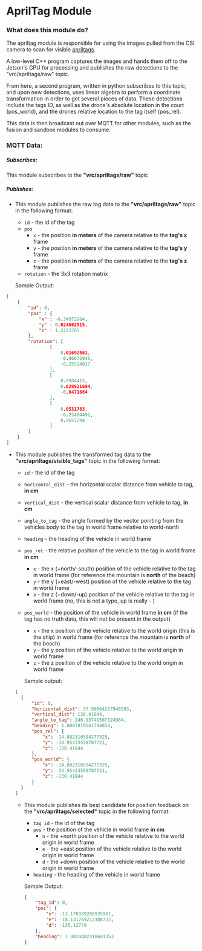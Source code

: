 # AprilTag Module

### What does this module do? 

The apriltag module is responsible for using the images pulled from the CSI camera to scan for visible [apriltags](https://april.eecs.umich.edu/software/apriltag). 

A low-level C++ program captures the images and hands them off to the Jetson's GPU for processing and publishes the raw detections to the "vrc/apriltags/raw" topic. 

From here, a second program, written in python subscribes to this topic, and upon new detections, uses linear algebra to perform a coordinate transformation in order to get several pieces of data. These detections include the tags ID, as well as the drone's absolute location in the court (pos_world), and the drones relative location to the tag itself (pos_rel).

This data is then broadcast out over MQTT for other modules, such as the fusion and sandbox modules to consume.

### MQTT Data:

##### Subscribes: 

This module subscribes to the **"vrc/apriltags/raw"** topic

##### Publishes:

- This module publishes the raw tag data to the **"vrc/apriltags/raw"** topic in the following format:

  - `id` - the id of the tag
  - `pos`
    - `x` - the position **in meters** of the camera relative to the **tag's x** frame
    - `y` - the position **in meters** of the camera relative to the **tag's y** frame
    - `z` - the position **in meters** of the camera relative to the **tag's z** frame
  - `rotation` - the 3x3 rotation matrix 

  Sample Output:

```json
[
    {
        "id": 0, 
        "pos" : {
            "x" : -0.34972984, 
            "y" : 0.024662515, 
            "z" : 1.2223765 
        },
        "rotation": [ 
                [
                    0.01692861,
                    -0.96672946,
                    -0.25524017
                ],
                [
                    0.9984415,
                    0.029921694,
                    -0.0471084
                ],
                [
                    0.0531783,
                    -0.25404492,
                    0.9657294
                ]
        ]
    }
]
```

- This module publishes the transformed tag data to the **"vrc/apriltags/visible_tags"** topic in the following format:

  - `id` - the id of the tag

  - `horizontal_dist` - the horizontal scalar distance from vehicle to tag, **in cm**
  
  - `vertical_dist` - the vertical scalar distance from vehicle to tag, **in cm**
  
  - `angle_to_tag` - the angle formed by the vector pointing from the vehicles body to the tag in world frame relative to world-north
  
  - `heading` -  the heading of the vehicle in world frame
  
  - `pos_rel` - the relative position of the vehicle to the tag in world frame **in cm** 
  
    - `x` -  the x (+north/-south) position of the vehicle relative to the tag in world frame (for reference the mountain is **north** of the beach)
    - `y` - the y (+east/-west) position of the vehicle relative to the tag in world frame
    - `x` - the z (+down/-up) position of the vehicle relative to the tag in world frame (no, this is not a typo, up is really - )
  
  - `pos_world` - the position of the vehicle in world frame **in cm** (if the tag has no truth data, this will not be present in the output)
  
    - `x` - the x position of the vehicle relative to the world origin (this is the ship) in world frame (for reference the mountain is **north** of the beach)
    - `y` - the y position of the vehicle relative to the world origin in world frame
    - `z` - the z position of the vehicle relative to the world origin in world frame

    Sample output:
  
  ```json
  [
    {
        "id": 0, 
        "horizontal_dist": 37.99064257948583, 
        "vertical_dist": 130.41844, 
        "angle_to_tag": 246.93741507324984, 
        "heading": 1.0087819541794854, 
        "pos_rel": { 
            "x": -14.882316594277325, 
            "y": -34.95433558787721, 
            "z": -130.41844 
        }, 
        "pos_world": { 
            "x": -14.882316594277325, 
            "y": -34.95433558787721, 
            "z": -130.41844
        }
    }
  ]
  ```
  
  - This module publishes its best candidate for position feedback on the **"vrc/apriltags/selected"** topic in the following format:
  
    - `tag_id` - the id of the tag
    - `pos` - the position of the vehicle in world frame **in cm**
      - `n` - the +north position of the vehicle relative to the world origin in world frame
      - `e` - the +east position of the vehicle relative to the world origin in world frame
      - `d` - the +down position of the vehicle relative to the world origin in world frame
    - `heading` - the heading of the vehicle in world frame
  
    Sample Output:
  
    ```json
    {
        "tag_id": 0, 
        "pos": {
            "n": -13.170389200935961, 
            "e": -18.131769212308722, 
            "d": -135.12779
        }, 
        "heading": 1.9824482318601353
    }
    ```
  
    
